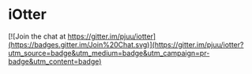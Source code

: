 # iOtter

[![Join the chat at https://gitter.im/pjuu/iotter](https://badges.gitter.im/Join%20Chat.svg)](https://gitter.im/pjuu/iotter?utm_source=badge&utm_medium=badge&utm_campaign=pr-badge&utm_content=badge)
